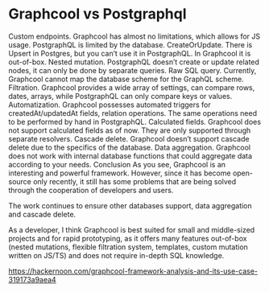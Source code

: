 # Graphcool vs Postgraphql

Custom endpoints. Graphcool has almost no limitations, which allows for JS usage. PostgraphQL is limited by the database.
CreateOrUpdate. There is Upsert in Postgres, but you can’t use it in PostgraphQL. In Graphcool it is out-of-box.
Nested mutation. PostgraphQL doesn’t create or update related nodes, it can only be done by separate queries.
Raw SQL query. Currently, Graphcool cannot map the database scheme for the GraphQL scheme.
Filtration. Graphcool provides a wide array of settings, can compare rows, dates, arrays, while PostgraphQL can only compare keys or values.
Automatization. Graphcool possesses automated triggers for createdAt/updatedAt fields, relation operations. The same operations need to be performed by hand in PostgraphQL.
Calculated fields. Graphcool does not support calculated fields as of now. They are only supported through separate resolvers.
Cascade delete. Graphcool doesn’t support cascade delete due to the specifics of the database.
Data aggregation. Graphcool does not work with internal database functions that could aggregate data according to your needs.
Conclusion
As you see, Graphcool is an interesting and powerful framework. However, since it has become open-source only recently, it still has some problems that are being solved through the cooperation of developers and users.

The work continues to ensure other databases support, data aggregation and cascade delete.

As a developer, I think Graphcool is best suited for small and middle-sized projects and for rapid prototyping, as it offers many features out-of-box (nested mutations, flexible filtration system, templates, custom mutation written on JS/TS) and does not require in-depth SQL knowledge.

https://hackernoon.com/graphcool-framework-analysis-and-its-use-case-319173a9aea4
